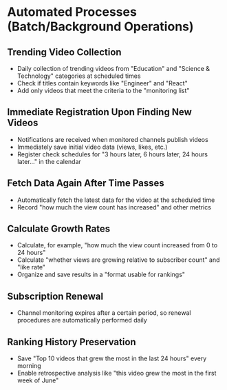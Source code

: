 # Automated Processes (Batch/Background Operations)

## Trending Video Collection
- Daily collection of trending videos from "Education" and "Science & Technology" categories at scheduled times
- Check if titles contain keywords like "Engineer" and "React"
- Add only videos that meet the criteria to the "monitoring list"

## Immediate Registration Upon Finding New Videos
- Notifications are received when monitored channels publish videos
- Immediately save initial video data (views, likes, etc.)
- Register check schedules for "3 hours later, 6 hours later, 24 hours later..." in the calendar

## Fetch Data Again After Time Passes
- Automatically fetch the latest data for the video at the scheduled time
- Record "how much the view count has increased" and other metrics

## Calculate Growth Rates
- Calculate, for example, "how much the view count increased from 0 to 24 hours"
- Calculate "whether views are growing relative to subscriber count" and "like rate"
- Organize and save results in a "format usable for rankings"

## Subscription Renewal
- Channel monitoring expires after a certain period, so renewal procedures are automatically performed daily

## Ranking History Preservation
- Save "Top 10 videos that grew the most in the last 24 hours" every morning
- Enable retrospective analysis like "this video grew the most in the first week of June"